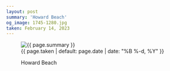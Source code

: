 ```yaml
---
layout: post
summary: 'Howard Beach'
og_image: 1745-1280.jpg
taken: February 14, 2023
---
```


<figure class="post" data-src="{{ site.assets_url }}/{{ page.og_image }}">
<img alt="{{ page.summary }}" sizes="(min-width: 700px) 50vw, calc(100vw - 2rem)" src="{{ site.assets_url }}/1745-640.jpg" srcset="{{ site.assets_url }}/1745-320.jpg 320w, {{ site.assets_url }}/1745-640.jpg 640w, {{ site.assets_url }}/1745-960.jpg 960w, {{ site.assets_url }}/1745-1280.jpg 1280w"/>
<figcaption>
<time>{{ page.taken | default: page.date | date: "%B %-d, %Y" }}</time>
<p>Howard Beach</p>
</figcaption>
</figure>
